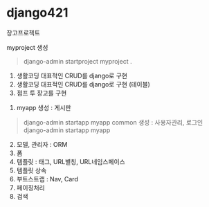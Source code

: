 # django421
장고프로젝트

myproject 생성
> django-admin startproject myproject .

1. 생활코딩 대표적인 CRUD를 django로 구현
2. 생활코딩 대표적인 CRUD를 django로 구현 (테이블)
3. 점프 투 장고를 구현
1) myapp 생성 : 게시판
> django-admin startapp myapp
  common 생성 : 사용자관리, 로그인
> django-admin startapp myapp
2) 모델, 관리자 : ORM
3) 폼
4) 템플릿 : 태그, URL별칭, URL네임스페이스
5) 템플릿 상속
6) 부트스트랩 : Nav, Card
7) 페이징처리
8) 검색
